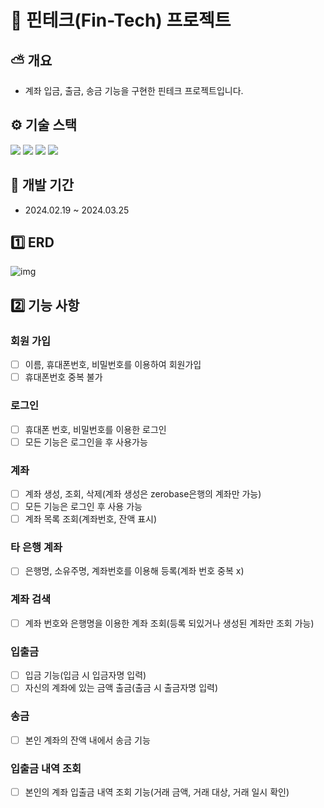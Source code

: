 # 📖 핀테크(Fin-Tech) 프로젝트

## ⛅ 개요

- 계좌 입금, 출금, 송금 기능을 구현한 핀테크 프로젝트입니다.

## ⚙ 기술 스택

<div> 
  <img src="https://img.shields.io/badge/Java-181717?style=for-the-badge&logo=Conda-Forge&logoColor=white"> 
  <img src="https://img.shields.io/badge/SpringBoot-181717?style=for-the-badge&logo=SpringBoot&logoColor=white"> 
  <img src="https://img.shields.io/badge/MySQL-181717?style=for-the-badge&logo=MySql&logoColor=white">
  <img src="https://img.shields.io/badge/GitHub-181717?style=for-the-badge&logo=github&logoColor=white">
</div>

## 📆 개발 기간
- 2024.02.19 ~ 2024.03.25

## 1️⃣ ERD

![img](https://github.com/KongJihoon/fintech/assets/138794635/f2aa6b9f-3ff9-4b47-aa06-e2c1921eb728)


## 2️⃣ 기능 사항

### 회원 가입
- [ ] 이름, 휴대폰번호, 비밀번호를 이용하여 회원가입
- [ ] 휴대폰번호 중복 불가

### 로그인
- [ ] 휴대폰 번호, 비밀번호를 이용한 로그인
- [ ] 모든 기능은 로그인을 후 사용가능

### 계좌
- [ ] 계좌 생성, 조회, 삭제(계좌 생성은 zerobase은행의 계좌만 가능)
- [ ] 모든 기능은 로그인 후 사용 가능
- [ ] 계좌 목록 조회(계좌번호, 잔액 표시)

### 타 은행 계좌
- [ ] 은행명, 소유주명, 계좌번호를 이용해 등록(계좌 번호 중복 x)

### 계좌 검색
- [ ] 계좌 번호와 은행명을 이용한 계좌 조회(등록 되있거나 생성된 계좌만 조회 가능)

### 입출금
- [ ] 입금 기능(입금 시 입금자명 입력)
- [ ] 자신의 계좌에 있는 금액 출금(출금 시 출금자명 입력)

### 송금
- [ ] 본인 계좌의 잔액 내에서 송금 기능

### 입출금 내역 조회
- [ ] 본인의 계좌 입출금 내역 조회 기능(거래 금액, 거래 대상, 거래 일시 확인)
